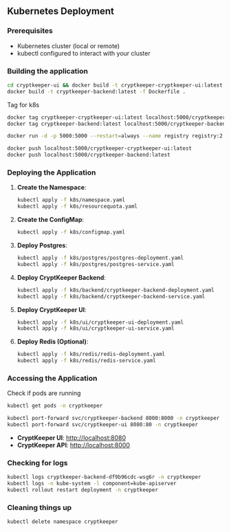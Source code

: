 ## Kubernetes Deployment

### Prerequisites

- Kubernetes cluster (local or remote)
- kubectl configured to interact with your cluster

### Building the application
```sh
cd cryptkeeper-ui && docker build -t cryptkeeper-cryptkeeper-ui:latest -f Dockerfile .
docker build -t cryptkeeper-backend:latest -f Dockerfile .
```

Tag for k8s
```sh
docker tag cryptkeeper-cryptkeeper-ui:latest localhost:5000/cryptkeeper-cryptkeeper-ui:latest
docker tag cryptkeeper-backend:latest localhost:5000/cryptkeeper-backend:latest

docker run -d -p 5000:5000 --restart=always --name registry registry:2

docker push localhost:5000/cryptkeeper-cryptkeeper-ui:latest
docker push localhost:5000/cryptkeeper-backend:latest

```


### Deploying the Application

1. **Create the Namespace**:
   ```sh
   kubectl apply -f k8s/namespace.yaml
   kubectl apply -f k8s/resourcequota.yaml
   ```

2. **Create the ConfigMap**:
   ```sh
   kubectl apply -f k8s/configmap.yaml
   ```

3. **Deploy Postgres**:
   ```sh
   kubectl apply -f k8s/postgres/postgres-deployment.yaml
   kubectl apply -f k8s/postgres/postgres-service.yaml
   ```

4. **Deploy CryptKeeper Backend**:
   ```sh
   kubectl apply -f k8s/backend/cryptkeeper-backend-deployment.yaml
   kubectl apply -f k8s/backend/cryptkeeper-backend-service.yaml
   ```

5. **Deploy CryptKeeper UI**:
   ```sh
   kubectl apply -f k8s/ui/cryptkeeper-ui-deployment.yaml
   kubectl apply -f k8s/ui/cryptkeeper-ui-service.yaml
   ```

6. **Deploy Redis (Optional)**:
   ```sh
   kubectl apply -f k8s/redis/redis-deployment.yaml
   kubectl apply -f k8s/redis/redis-service.yaml
   ```

### Accessing the Application
Check if pods are running
```sh
kubectl get pods -n cryptkeeper
```

```sh
kubectl port-forward svc/cryptkeeper-backend 8000:8000 -n cryptkeeper
kubectl port-forward svc/cryptkeeper-ui 8080:80 -n cryptkeeper
```

- **CryptKeeper UI**: [http://localhost:8080](http://localhost:8080)
- **CryptKeeper API**: [http://localhost:8000](http://localhost:8000)


### Checking for logs
```sh
kubectl logs cryptkeeper-backend-df9b96cdc-wsg6r -n cryptkeeper
kubectl logs -n kube-system -l component=kube-apiserver
kubectl rollout restart deployment -n cryptkeeper
```

### Cleaning things up
```sh
kubectl delete namespace cryptkeeper
```
